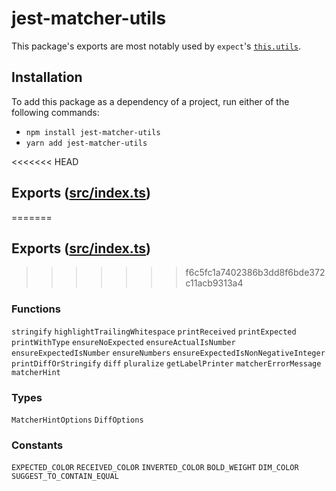 # jest-matcher-utils

This package's exports are most notably used by `expect`'s [`this.utils`](https://jestjs.io/docs/expect#thisutils).

## Installation

To add this package as a dependency of a project, run either of the following commands:

- `npm install jest-matcher-utils`
- `yarn add jest-matcher-utils`

<<<<<<< HEAD
## Exports ([src/index.ts](https://github.com/facebook/jest/blob/HEAD/packages/jest-matcher-utils/src/index.ts))
=======
## Exports ([src/index.ts](https://github.com/jestjs/jest/blob/HEAD/packages/jest-matcher-utils/src/index.ts))
>>>>>>> f6c5fc1a7402386b3dd8f6bde372c11acb9313a4

### Functions

`stringify` `highlightTrailingWhitespace` `printReceived` `printExpected` `printWithType` `ensureNoExpected` `ensureActualIsNumber` `ensureExpectedIsNumber` `ensureNumbers` `ensureExpectedIsNonNegativeInteger` `printDiffOrStringify` `diff` `pluralize` `getLabelPrinter` `matcherErrorMessage` `matcherHint`

### Types

`MatcherHintOptions` `DiffOptions`

### Constants

`EXPECTED_COLOR` `RECEIVED_COLOR` `INVERTED_COLOR` `BOLD_WEIGHT` `DIM_COLOR` `SUGGEST_TO_CONTAIN_EQUAL`
